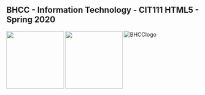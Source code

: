 ## BHCC - Information Technology - CIT111 HTML5 - Spring 2020
<img align="left" width="150" height="150" src="https://media.giphy.com/media/l3vRfNA1p0rvhMSvS/giphy.gif">
<img align="left" width="150" height="150" src="https://media.giphy.com/media/fsEaZldNC8A1PJ3mwp/giphy.gif">

![BHCClogo](https://services.jsatech.com/custom/cached/104/images/header_image.jpg)
